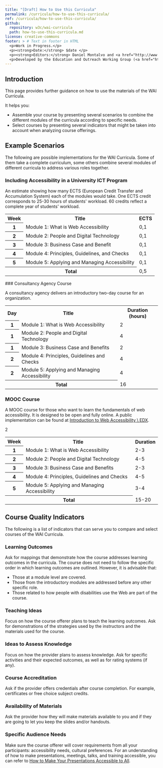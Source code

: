 ```yaml
---
title: "[Draft] How to Use this Curricula"
permalink: /curricula/how-to-use-this-curricula/
ref: /curricula/how-to-use-this-curricula/
github:
  repository: w3c/wai-curricula
  path: how-to-use-this-curricula.md
license: creative-commons
footer: > # Text in footer in HTML
  <p>Work in Progress.</p>
  <p><strong>Date:</strong> $date </p>
  <p><strong>Editors:</strong> Daniel Montalvo and <a href="http://www.w3.org/People/shadi/">Shadi Abou-Zahra</a>. Contributors: <a href="https://www.w3.org/WAI/EO/EOWG-members">EOWG Participants</a></p>
  <p>Developed by the Education and Outreach Working Group (<a href="http://www.w3.org/WAI/EO/">EOWG</a>). Developed with support from the <a href="https://www.w3.org/WAI/about/projects/wai-guide/">WAI-Guide Project</a> funded by the European Commission (EC) under the Horizon 2020 program (Grant Agreement 822245).</p>
---
```


## Introduction

This page provides further guidance on how to use the materials of the WAI Curricula.

It helps you:

* Assemble your course by presenting several scenarios to combine the different modules of the curricula according to specific needs.
* Select courses by presenting several indicators that might be taken into account when analyzing course offerings.

## Example Scenarios

The following are possible implementations for the WAI Curricula. Some of them take a complete curriculum, some others combine several modules of different curricula to address various roles together.

### Including Accessibility in a University ICT Program

An estimate showing how many ECTS (European Credit Transfer and Accumulation System) each of the modules would take. One ECTS credit corresponds to 25-30 hours of students' workload. 60 credits reflect a complete year of students' workload.

<table caption="University ICT Program">

<tr>
<th>Week</th>
<th>Title</th>
<th>ECTS</th>
</tr>
<tr>
<th>1</th>
<td>Module 1: What is Web Accessibility</td>
<td>0,1</td>
</tr>
<tr>
<th>2</td>
<td>Module 2: People and Digital Technology</td>
<td>0,1</td>
</tr>
<tr>
<th>3</td>
<td>Module 3: Business Case and Benefit</td>
<td>0,1</td>
</tr>
<tr>
<th>4</th>
<td>Module 4: Principles, Guidelines, and Checks</td>
<td>0,1</td>
</tr>
<tr>
<th>5
<td>Module 5: Applying and Managing Accessibility</td>
<td>0,1</td>
</tr>
<tr>
<th colspan=2>Total</th>
<td>0,5</td>
</tr>
</table>
### Consultancy Agency Course

A consultancy agency delivers an introductory two-day course for an organization.

<table caption="Consultancy Agency Course">
<tr>
<th>Day</th>
<th>Title</th>
<th>Duration (hours)</th>
</tr>
<tr>
<th>1</th>
 <td>Module 1: What is Web Accessibility</td>
 <td>2</td>
</tr>
<tr>
<th>1</th>
<td>Module 2: People and Digital Technology</td>
<td>4</td>
</tr>
<tr>
<th>1</th>
<td>Module 3: Business Case and Benefits</td>
<td>2</td>
</tr>
<tr>
<th>2</th>
<td>Module 4: Principles, Guidelines and Checks</td>
<td>4</td>
</tr>
<tr>
<th>2</th>
<td>Module 5: Applying and Managing Accessibility</td>
<td>4</td>
</tr>
<tr>
<th colspan=2>Total</th>
<td>16</td>
</tr>
</table>

### MOOC Course

A MOOC course for those who want to learn the fundamentals of web accessibility. It is designed to be open and fully online. A public implementation can be found at [Introduction to Web Accessibility \ EDX](https://www.edx.org/course/web-accessibility-introduction).

<table caption="MOOC Course">
<tr>
<th>Week</th>
<th>Title</th>
<th>Duration </th>
</tr>
<tr>
<th>1</th>
<td>Module 1: What is Web Accessibility</td>
<td>2-3</td>
</tr>
<tr>
<th>2</th>
<td>Module 2: People and Digital Technology</td>2
<td>4-5</td>
</tr>
<tr>
<th>3</th>
<td>Module 3: Business Case and Benefits</td>
<td>2-3</td>
</tr>
<tr>
<th>4</th>
<td>Module 4: Principles, Guidelines and Checks</td>
<td>4-5</td>
</tr>
<tr>
<th>5</th>
<td>Module 5: Applying and Managing Accessibility</td>
 <td>3-4</td>
 </tr>
 <tr>
<th colspan=2>Total</th>
 <td>15-20</td>
 </tr>
 </table>

## Course Quality Indicators

The following is a list of indicators that can serve you to compare and  select courses of the WAI Curricula.

### Learning Outcomes

Ask for mappings that demonstrate how the course addresses learning outcomes in the curricula. The course does not need to follow the specific order in which learning outcomes are outlined. However, it is advisable that:

* Those at a module level are covered.
* Those from the introductory modules are addressed before any other specific role.
* Those related to how people with disabilities use the Web are part of the course.

### Teaching Ideas

Focus on how the course offerer plans to teach the learning outcomes. Ask for demonstrations of the strategies used by the instructors and the materials used for the course. 

### Ideas to Assess Knowledge

Focus on how the provider plans to assess knowledge. Ask for specific activities and their expected outcomes, as well as for rating systems (if any).


### Course Accreditation

Ask if the provider offers credentials after course completion. For example, certificates or free choice subject credits.


### Availability of Materials

Ask the provider how they will make materials available to you and if they are going to let you keep the slides and/or handouts.

### Specific Audience Needs

Make sure the course offerer will cover requirements from all your participants: accessibility needs, cultural preferences. For an understanding of how to make presentations, meetings, talks, and training accessible, you can refer to [How to Make Your Presentations Accessible to All](/teach-advocate/accessible-presentations/).
